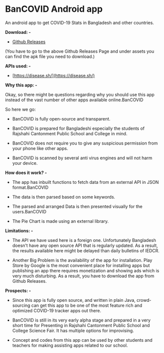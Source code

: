 # BanCOVID Android app

An android app to get COVID-19 Stats in Bangladesh and other countries.

**Download: -**

- [Github Releases](https://github.com/rakinthegreat/BanCOVID-Source/releases)

(You have to go to the above Github Releases Page and under assets you can find the apk file you need to download.)

**APIs used: -**

- [https://disease.sh/](https://disease.sh/)

**Why this app: -**

Okay, so there might be questions regarding why you should use this app instead of the vast number of other apps available online.BanCOVID

So here we go:

- BanCOVID is fully open-source and transparent.

- BanCOVID is prepared for Bangladeshi especially the students of Rajshahi Cantonment Public School and College in mind.

- BanCOVID does not require you to give any suspicious permission from your phone like other apps.

- BanCOVID is scanned by several anti virus engines and will not harm your device.

**How does it work? -**

- The app has inbuilt functions to fetch data from an external API in JSON format.BanCOVID

- The data is then parsed based on some keywords.

- The parsed and arranged Data is then presented visually for the users.BanCOVID

- The Pie Chart is made using an external library.

**Limitations: -**

- The API we have used here is a foreign one. Unfortunately Bangladesh doesn't have any open source API that is regularly updated. As a result, the results available here might be delayed than daily bulletins of IEDCR.

- Another Big Problem is the availability of the app for installation. Play Store by Google is the most convenient place for installing apps but publishing an app there requires monetization and showing ads which is very much disturbing. As a result, you have to download the app from Github Releases.

**Prospects: -**

- Since this app is fully open source, and written in plain Java, crowd-sourcing can get this app to be one of the most feature rich and optimized COVID-19 tracker apps out there.

- BanCOVID is still in its very early alpha stage and prepared in a very short time for Presenting in Rajshahi Cantonment Public School and College Science Fair. It has multiple options for improvising.

- Concept and codes from this app can be used by other students and teachers for making assisting apps related to our school.
